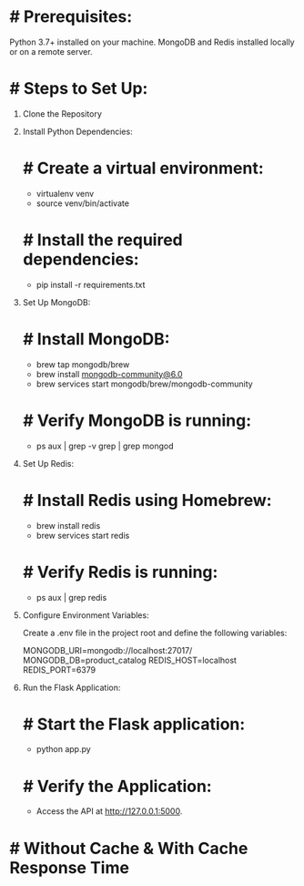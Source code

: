 # # Prerequisites:
Python 3.7+ installed on your machine.
MongoDB and Redis installed locally or on a remote server.

# # Steps to Set Up:
1. Clone the Repository

2. Install Python Dependencies:

    # # Create a virtual environment:
    - virtualenv venv
    - source venv/bin/activate

    # # Install the required dependencies:
    - pip install -r requirements.txt

3. Set Up MongoDB:

    # # Install MongoDB:
    - brew tap mongodb/brew
    - brew install mongodb-community@6.0
    - brew services start mongodb/brew/mongodb-community

    # # Verify MongoDB is running:
    - ps aux | grep -v grep | grep mongod

4. Set Up Redis:

    # # Install Redis using Homebrew:
    - brew install redis
    - brew services start redis
    # # Verify Redis is running:
    - ps aux | grep redis

5. Configure Environment Variables:

    Create a .env file in the project root and define the following variables:

    MONGODB_URI=mongodb://localhost:27017/
    MONGODB_DB=product_catalog
    REDIS_HOST=localhost
    REDIS_PORT=6379

6. Run the Flask Application:

    # # Start the Flask application:
    - python app.py

    # # Verify the Application:
    - Access the API at http://127.0.0.1:5000.




# # Without Cache & With Cache Response Time
